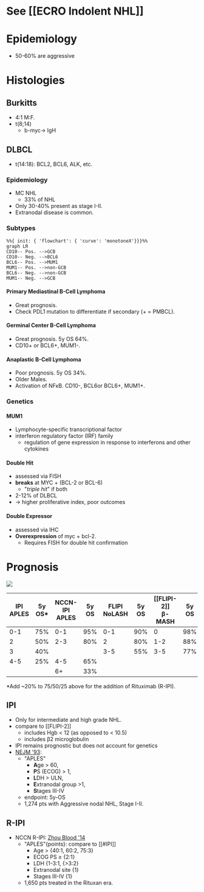 # See [[ECRO Indolent NHL]]

# Epidemiology
- 50-60% are aggressive

# Histologies
## Burkitts
- 4:1 M:F.
- t(8;14)
	- b-myc→ IgH

## DLBCL
- t(14:18): BCL2, BCL6, ALK, etc.
### Epidemiology
- MC NHL
	- 33% of NHL 
- Only 30-40% present as stage I-II.
- Extranodal disease is common.

### Subtypes
```mermaid
%%{ init: { 'flowchart': { 'curve': 'monotoneX'}}}%%
graph LR
CD10-- Pos. -->GCB
CD10-- Neg. -->BCL6
BCL6-- Pos. -->MUM1
MUM1-- Pos. -->non-GCB
BCL6-- Neg. -->non-GCB
MUM1-- Neg. -->GCB
```

#### Primary Mediastinal B-Cell Lymphoma
- Great prognosis.
- Check PDL1 mutation to differentiate if secondary (+ = PMBCL).

#### Germinal Center B-Cell Lymphoma
- Great prognosis. 5y OS 64%.
- CD10+ or BCL6+, MUM1-.

#### Anaplastic B-Cell Lymphoma
- Poor prognosis. 5y OS 34%.
- Older Males.
- Activation of NFκB.  CD10-, BCL6or BCL6+, MUM1+.

### Genetics
#### MUM1
- Lymphocyte-specific transcriptional factor
- interferon regulatory factor (IRF) family
	- regulation of gene expression in response to interferons and other cytokines

#### Double Hit
- assessed via FISH
- **breaks** at MYC + (BCL-2 or BCL-6)
	- "_triple hit_" if both
- 2-12% of DLBCL
- → higher proliferative index, poor outcomes

#### Double Expressor
- assessed via IHC
- **Overexpression** of myc + bcl-2.
	- Requires FISH for double hit confirmation

# Prognosis
![](https://lh7-us.googleusercontent.com/BJAI_9_Il3P3h_FPbOwJkjzzxalubmtNnXkmB1_oC8_TpG3ZYl2yk1L6tj_A7eGf3trefbOi1TJGLtwQnzdC22H-hXB-w_9BzZWXsCLG1LgdoaHu8I87QAUnaXsJSQzcNuf3ommwNyWK0iZQdLp0Pg)

| IPI<br>APLES | 5y OS* | NCCN-IPI<br>APLES | 5y OS | FLIPI<br>NoLASH | 5y OS | [[FLIPI-2]]<br>β-MASH | 5y OS |
| ------------ | ------ | ----------------- | ----- | --------------- | ----- | --------------------- | ----- |
| 0-1          | 75%    | 0-1               | 95%   | 0-1             | 90%   | 0                     | 98%   |
| 2            | 50%    | 2-3               | 80%   | 2               | 80%   | 1-2                   | 88%   |
| 3            | 40%    |                   |       | 3-5             | 55%   | 3-5                   | 77%   |
| 4-5          | 25%    | 4-5               | 65%   |                 |       |                       |       |
|              |        | 6+                | 33%   |                 |       |                       |       |
*Add ~20% to 75/50/25 above for the addition of Rituximab (R-IPI).

## IPI
- Only for intermediate and high grade NHL.
- compare to [[FLIPI-2]]
	- includes Hgb < 12 (as opposed to < 10.5)
	- includes β2 microglobulin
- IPI remains prognostic but does not account for genetics 
- [NEJM '93](https://www.nejm.org/doi/10.1056/NEJM199309303291402?url_ver=Z39.88-2003&rfr_id=ori:rid:crossref.org&rfr_dat=cr_pub%3dwww.ncbi.nlm.nih.gov):
	- "APLES"
		- **A**ge > 60,
		- **P**S (ECOG) > 1,
		- **L**DH > ULN,
		- **E**xtranodal group >1,
		- **S**tages III-IV
	- endpoint: 5y-OS
	- 1,274 pts with Aggressive nodal NHL, Stage I-II.

## R-IPI
- NCCN R-IPI: [Zhou Blood '14](http://www.bloodjournal.org/content/123/6/837.long)
	- "APLES"{points}: compare to [[#IPI]]
		- Age > {40:1, 60:2, 75:3}
		- ECOG PS ≥ {2:1}
		- LDH {1-3:1, {>3:2}
		- Extranodal site {1}
		- Stages III-IV {1}
	- 1,650 pts treated in the Rituxan era. 